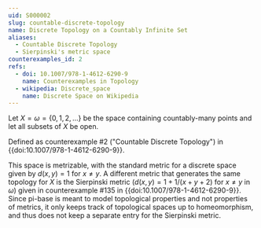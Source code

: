 ```yaml
---
uid: S000002
slug: countable-discrete-topology
name: Discrete Topology on a Countably Infinite Set
aliases:
  - Countable Discrete Topology
  - Sierpinski's metric space
counterexamples_id: 2
refs:
  - doi: 10.1007/978-1-4612-6290-9
    name: Counterexamples in Topology
  - wikipedia: Discrete_space
    name: Discrete Space on Wikipedia
---
```

Let $X=\omega=\{0,1,2,\dots\}$ be the space containing countably-many
points and let all subsets of $X$ be open.

Defined as counterexample #2 ("Countable Discrete Topology")
in {{doi:10.1007/978-1-4612-6290-9}}.

This space is metrizable, with the standard metric for a discrete space given by $d(x,y)=1$ for $x\ne y$.  A different metric that generates the same topology for $X$ is the Sierpinski metric ($d(x,y)=1+1/(x+y+2)$ for $x\ne y$ in $\omega$) given in counterexample #135 in {{doi:10.1007/978-1-4612-6290-9}}.  Since pi-base is meant to model topological properties and not properties of metrics, it only keeps track of topological spaces up to homeomorphism, and thus does not keep a separate entry for the Sierpinski metric.

<!-- [[Proof of Topology]]
1) $U=\emptyset$ is open by definition. Let $U = X$ is open by definition.

2) Let $A$ be an arbitrary union of the elements of any subcollection of $\tau$. Since every element in the subcollection are subsets of $X$ their union must be a subset of $X$. Thus, $A$ is a subset of $X$ and is open by definition.

3) Let $A$ be a finite intersection of elements from any subcollection of $\tau$. Since every element in the subcollection are subsets of $X$ their intersection must necessarily be a subset of $X$. Thus, $A$ is a subset of $X$ and is open by definition. -->
